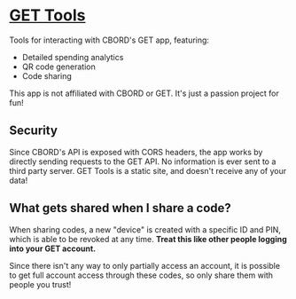 # [GET Tools](https://cabalex.github.io/get-tools)
Tools for interacting with CBORD's GET app, featuring:
- Detailed spending analytics
- QR code generation
- Code sharing

This app is not affiliated with CBORD or GET. It's just a passion project for fun!

## Security
Since CBORD's API is exposed with CORS headers, the app works by directly sending requests to the GET API. No information is ever sent to a third party server. GET Tools is a static site, and doesn't receive any of your data!

## What gets shared when I share a code?
When sharing codes, a new "device" is created with a specific ID and PIN, which is able to be revoked at any time. **Treat this like other people logging into your GET account.**

Since there isn't any way to only partially access an account, it is possible to get full account access through these codes, so only share them with people you trust!
